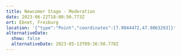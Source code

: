 ```yaml
---
title: Newcomer Stage - Moderation
date: 2023-06-22T18:00:50.773Z
ort: Ebnet, Freiburg
location: '{"type":"Point","coordinates":[7.9044472,47.9863293]}'
alternativeDate:
  show: false
  alternativeDate: 2023-05-13T09:36:50.778Z
---
```

